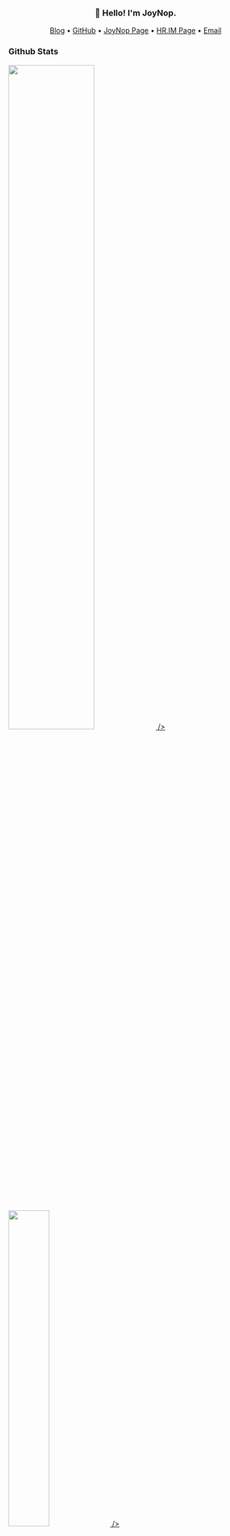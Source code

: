 <h3 align="center">👋 Hello! I'm JoyNop.</h3>

<p align="center">
  <a href="https://www.joynop.com">Blog</a> •
  <a href="https://github.com/joynop">GitHub</a> •
  <a href="https://joynop.xyz">JoyNop Page</a> •
  <a href="https://HR.IM">HR.IM Page</a> •
  <a href="mailto:MAIL@HR.IM">Email</a> 
<!--   <a href="https://gitee.com/">Gitee</a> • -->
<!--   <a href="https://t.me/">Telegram</a> -->
</p>

### Github Stats

<a href="https://github.com/joynop">
<img src="https://github-readme-stats.vercel.app/api?username=joynop&show_icons=true&layout=compact&count_private=true&hide_title=true&theme=default" 
<!--      style="width: 58%; max-width: 58%; min-width: 58%;" -->
     />
<img src="https://github-readme-stats.vercel.app/api/top-langs/?username=joynop&layout=compact&count_private=true&theme=default" 
<!--      style="width: 40%; max-width: 40%; min-width: 40%;" -->
     />
</a>

<!--  ### Blog Posts-->

<!--  Only the latest **5** articles are displayed here.-->

<!--START_SECTION:posts-->

<!--END_SECTION:posts-->

**See more on [JoyNop.blog](https://www.joynop.com).**
